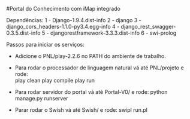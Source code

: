 #Portal do Conhecimento com iMap integrado

Dependências:
1 - Django-1.9.4.dist-info 
2 - django 
3 - django_cors_headers-1.1.0-py3.4.egg-info 
4 - django_rest_swagger-0.3.5.dist-info 
5 - djangorestframework-3.3.3.dist-info
6 - swi-prolog 

Passos para iniciar os serviços:

- Adicione o PNL/play-2.2.6 no PATH do ambiente de trabalho.
- Para rodar o processador de linguagem natural vá até PNL/projeto e rode:	
	play clean
	play compile
	play run

- Para rodar servidor do portal vá até Portal-V0/ e rode: 
	python manage.py runserver
- Parar rodar o Swish vá até Swish/ e rode:
	swipl run.pl